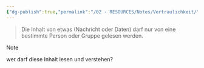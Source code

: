 ```yaml
---
{"dg-publish":true,"permalink":"/02 - RESOURCES/Notes/Vertraulichkeit/","tags":["it-sicherheit"],"noteIcon":"","updated":"2024-10-05T01:08:57.186+02:00"}
---
```


>Die Inhalt von etwas (Nachricht oder Daten) darf nur von eine bestimmte Person oder Gruppe gelesen werden.

>[!note]
>wer darf diese Inhalt lesen und verstehen?